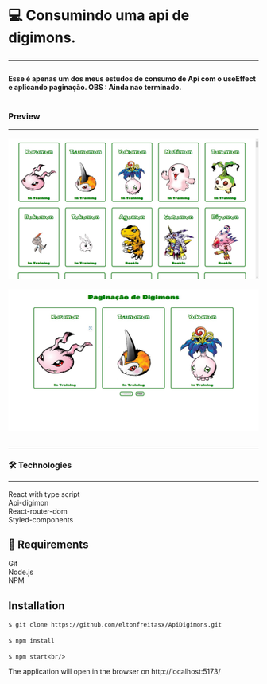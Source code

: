 # 💻 Consumindo uma api de digimons. <hr/>
#### Esse é apenas um dos meus estudos de consumo de Api com o useEffect e aplicando paginação. OBS : Ainda nao terminado.<br/><br/>

### Preview <br/><hr/>

<img src="./src/assets/readme/apidigimon.jpg"/>
<br/> <br/>

<img src="./src/assets/readme/paginationdig.jpg"/>
<br/> <br/>
<hr/>

### 🛠️ Technologies <hr/>

React with type script<br/>
Api-digimon <br/>
React-router-dom<br/>
Styled-components<br/>


## 🧲 Requirements 
Git<br/>
Node.js <br/>
NPM

## Installation

```
$ git clone https://github.com/eltonfreitasx/ApiDigimons.git

$ npm install

$ npm start<br/>
```

The application will open in the browser on http://localhost:5173/

